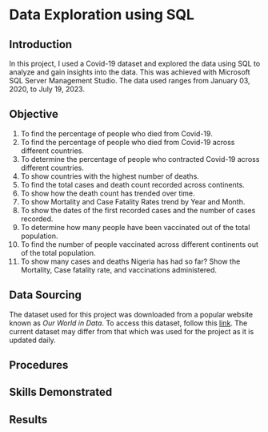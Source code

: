 # Data Exploration using SQL
## Introduction
In this project, I used a Covid-19 dataset and explored the data using SQL to analyze and gain insights into the data. This was achieved 
with Microsoft SQL Server Management Studio. The data used ranges from January 03, 2020, to July 19, 2023.

## Objective
1. To find the percentage of people who died from Covid-19.
2. To find the percentage of people who died from Covid-19 across different countries.
3. To determine the percentage of people who contracted Covid-19 across different countries.
4. To show countries with the highest number of deaths.
5. To find the total cases and death count recorded across continents.
6. To show how the death count has trended over time.
7. To show Mortality and Case Fatality Rates trend by Year and Month.
8. To show the dates of the first recorded cases and the number of cases recorded.
9. To determine how many people have been vaccinated out of the total population.
10. To find the number of people vaccinated across different continents out of the total population.
11. To show many cases and deaths Nigeria has had so far? Show the Mortality, Case fatality rate,
		and vaccinations administered.

## Data Sourcing
The dataset used for this project was downloaded from a popular website known as _Our World in Data_. To access this dataset, follow this 
[link](https://ourworldindata.org/covid-deaths). The current dataset may differ from that which was used for the project as it is 
updated daily.

## Procedures
## Skills Demonstrated
## Results
